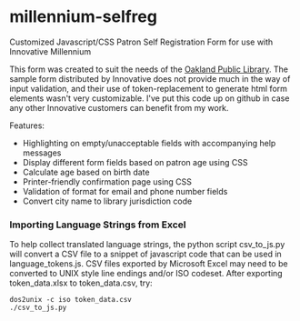 # millennium-selfreg

Customized Javascript/CSS Patron Self Registration Form for use with Innovative Millennium

This form was created to suit the needs of the [Oakland Public Library](http://www.oaklandlibrary.org). The sample form distributed by Innovative does not provide much in the way of input validation, and their use of token-replacement to generate html form elements wasn't very customizable. I've put this code up on github in case any other Innovative customers can benefit from my work.

Features:

- Highlighting on empty/unacceptable fields with accompanying help messages
- Display different form fields based on patron age using CSS
- Calculate age based on birth date
- Printer-friendly confirmation page using CSS
- Validation of format for email and phone number fields
- Convert city name to library jurisdiction code

### Importing Language Strings from Excel

To help collect translated language strings, the python script csv_to_js.py will convert a CSV file to a snippet of javascript code that can be used in language_tokens.js. CSV files exported by Microsoft Excel may need to be converted to UNIX style line endings and/or ISO codeset. After exporting token_data.xlsx to token_data.csv, try:

    dos2unix -c iso token_data.csv
    ./csv_to_js.py
